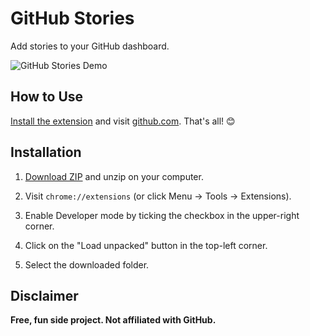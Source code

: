# GitHub Stories

Add stories to your GitHub dashboard.

![GitHub Stories Demo](./github-stories.gif)

## How to Use

[Install the extension](#installation) and visit [github.com](https://github.com). That's all! 😊

## Installation

1. [Download ZIP](https://github.com/chidiwilliams/github-stories/archive/master.zip) and unzip on your computer.

2. Visit `chrome://extensions` (or click Menu -> Tools -> Extensions).

3. Enable Developer mode by ticking the checkbox in the upper-right corner.

4. Click on the "Load unpacked" button in the top-left corner.

5. Select the downloaded folder.

## Disclaimer

**Free, fun side project. Not affiliated with GitHub.**

